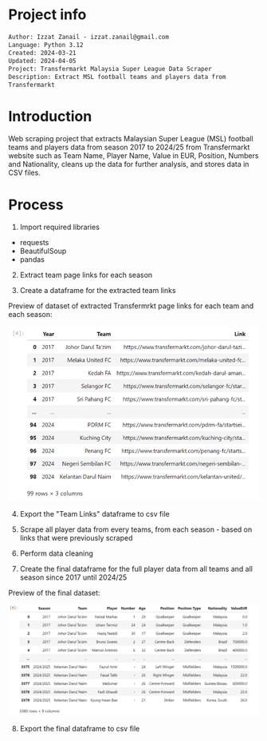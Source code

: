 # Project info
```
Author: Izzat Zanail - izzat.zanail@gmail.com
Language: Python 3.12
Created: 2024-03-21
Updated: 2024-04-05
Project: Transfermarkt Malaysia Super League Data Scraper
Description: Extract MSL football teams and players data from Transfermarkt
```

# Introduction

Web scraping project that extracts Malaysian Super League (MSL) football teams and players data from season 2017 to 2024/25 from Transfermarkt website such as Team Name, Player Name, Value in EUR, Position, Numbers and Nationality, cleans up the data for further analysis, and stores data in CSV files.





# Process

1) Import required libraries

- requests
- BeautifulSoup
- pandas


2) Extract team page links for each season


3) Create a dataframe for the extracted team links

Preview of dataset of extracted Transfermrkt page links for each team and each season:

<img src="/img/TeamPagesLink.png">

4) Export the "Team Links" dataframe to csv file


5) Scrape all player data from every teams, from each season - based on links that were previously scraped


6) Perform data cleaning


7) Create the final dataframe for the full player data from all teams and all season since 2017 until 2024/25

Preview of the final dataset:

<img src="/img/FinalDataset.png">

8) Export the final dataframe to csv file



